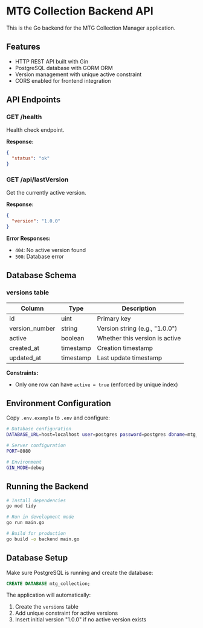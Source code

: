 # MTG Collection Backend API

This is the Go backend for the MTG Collection Manager application.

## Features

- HTTP REST API built with Gin
- PostgreSQL database with GORM ORM
- Version management with unique active constraint
- CORS enabled for frontend integration

## API Endpoints

### GET /health
Health check endpoint.

**Response:**
```json
{
  "status": "ok"
}
```

### GET /api/lastVersion
Get the currently active version.

**Response:**
```json
{
  "version": "1.0.0"
}
```

**Error Responses:**
- `404`: No active version found
- `500`: Database error

## Database Schema

### versions table

| Column | Type | Description |
|--------|------|-------------|
| id | uint | Primary key |
| version_number | string | Version string (e.g., "1.0.0") |
| active | boolean | Whether this version is active |
| created_at | timestamp | Creation timestamp |
| updated_at | timestamp | Last update timestamp |

**Constraints:**
- Only one row can have `active = true` (enforced by unique index)

## Environment Configuration

Copy `.env.example` to `.env` and configure:

```bash
# Database configuration
DATABASE_URL=host=localhost user=postgres password=postgres dbname=mtg_collection port=5432 sslmode=disable TimeZone=UTC

# Server configuration
PORT=8080

# Environment
GIN_MODE=debug
```

## Running the Backend

```bash
# Install dependencies
go mod tidy

# Run in development mode
go run main.go

# Build for production
go build -o backend main.go
```

## Database Setup

Make sure PostgreSQL is running and create the database:

```sql
CREATE DATABASE mtg_collection;
```

The application will automatically:
1. Create the `versions` table
2. Add unique constraint for active versions
3. Insert initial version "1.0.0" if no active version exists